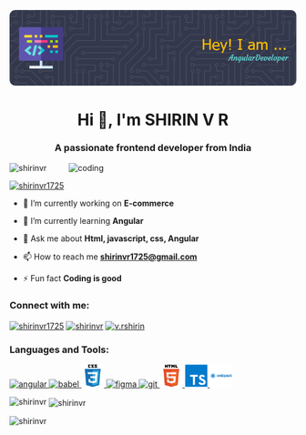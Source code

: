 ![Header](./github-banner-image.png)


<h1 align="center">Hi 👋, I'm SHIRIN V R</h1>
<h3 align="center">A passionate frontend developer from India</h3>

<img align="right" alt="coding" width="400" src="https://user-images.githubusercontent.com/55389276/140866485-8fb1c876-9a8f-4d6a-98dc-08c4981eaf70.gif">

<p align="left"> <img src="https://komarev.com/ghpvc/?username=shirinvr&label=Profile%20views&color=0e75b6&style=flat" alt="shirinvr" /> </p>

<p align="left"> <a href="https://twitter.com/shirinvr1725" target="blank"><img src="https://img.shields.io/twitter/follow/shirinvr1725?logo=twitter&style=for-the-badge" alt="shirinvr1725" /></a> </p>

- 🔭 I’m currently working on **E-commerce**

- 🌱 I’m currently learning **Angular**

- 💬 Ask me about **Html, javascript, css, Angular**

- 📫 How to reach me **shirinvr1725@gmail.com**

- ⚡ Fun fact **Coding is good**

<h3 align="left">Connect with me:</h3>
<p align="left">
<a href="https://twitter.com/shirinvr1725" target="blank"><img align="center" src="https://raw.githubusercontent.com/rahuldkjain/github-profile-readme-generator/master/src/images/icons/Social/twitter.svg" alt="shirinvr1725" height="30" width="40" /></a>
<a href="https://linkedin.com/in/shirinvr" target="blank"><img align="center" src="https://raw.githubusercontent.com/rahuldkjain/github-profile-readme-generator/master/src/images/icons/Social/linked-in-alt.svg" alt="shirinvr" height="30" width="40" /></a>
<a href="https://instagram.com/v.rshirin" target="blank"><img align="center" src="https://raw.githubusercontent.com/rahuldkjain/github-profile-readme-generator/master/src/images/icons/Social/instagram.svg" alt="v.rshirin" height="30" width="40" /></a>
</p>

<h3 align="left">Languages and Tools:</h3>
<p align="left"> <a href="https://angular.io" target="_blank" rel="noreferrer"> <img src="https://angular.io/assets/images/logos/angular/angular.svg" alt="angular" width="40" height="40"/> </a> <a href="https://babeljs.io/" target="_blank" rel="noreferrer"> <img src="https://www.vectorlogo.zone/logos/babeljs/babeljs-icon.svg" alt="babel" width="40" height="40"/> </a> <a href="https://www.w3schools.com/css/" target="_blank" rel="noreferrer"> <img src="https://raw.githubusercontent.com/devicons/devicon/master/icons/css3/css3-original-wordmark.svg" alt="css3" width="40" height="40"/> </a> <a href="https://www.figma.com/" target="_blank" rel="noreferrer"> <img src="https://www.vectorlogo.zone/logos/figma/figma-icon.svg" alt="figma" width="40" height="40"/> </a> <a href="https://git-scm.com/" target="_blank" rel="noreferrer"> <img src="https://www.vectorlogo.zone/logos/git-scm/git-scm-icon.svg" alt="git" width="40" height="40"/> </a> <a href="https://www.w3.org/html/" target="_blank" rel="noreferrer"> <img src="https://raw.githubusercontent.com/devicons/devicon/master/icons/html5/html5-original-wordmark.svg" alt="html5" width="40" height="40"/> </a> <a href="https://www.typescriptlang.org/" target="_blank" rel="noreferrer"> <img src="https://raw.githubusercontent.com/devicons/devicon/master/icons/typescript/typescript-original.svg" alt="typescript" width="40" height="40"/> </a> <a href="https://webpack.js.org" target="_blank" rel="noreferrer"> <img src="https://raw.githubusercontent.com/devicons/devicon/d00d0969292a6569d45b06d3f350f463a0107b0d/icons/webpack/webpack-original-wordmark.svg" alt="webpack" width="40" height="40"/> </a> </p>

<p><img align="left" src="https://github-readme-stats.vercel.app/api/top-langs?username=shirinvr&show_icons=true&locale=en&layout=compact" alt="shirinvr" /></p>

<p>&nbsp;<img align="center" src="https://github-readme-stats.vercel.app/api?username=shirinvr&show_icons=true&locale=en" alt="shirinvr" /></p>

<p><img align="center" src="https://github-readme-streak-stats.herokuapp.com/?user=shirinvr&" alt="shirinvr" /></p>
